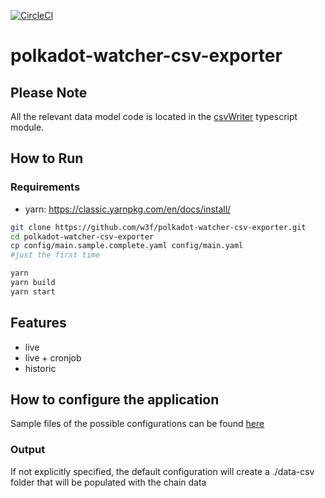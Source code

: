 [![CircleCI](https://circleci.com/gh/w3f/polkadot-watcher-csv-exporter.svg?style=svg)](https://circleci.com/gh/w3f/polkadot-watcher-csv-exporter)

# polkadot-watcher-csv-exporter

## Please Note
All the relevant data model code is located in the [csvWriter](src/csvWriter.ts) typescript module.  

## How to Run 

### Requirements
- yarn: https://classic.yarnpkg.com/en/docs/install/

```bash
git clone https://github.com/w3f/polkadot-watcher-csv-exporter.git
cd polkadot-watcher-csv-exporter
cp config/main.sample.complete.yaml config/main.yaml 
#just the first time

yarn
yarn build
yarn start
```

## Features

- live
- live + cronjob
- historic

## How to configure the application

Sample files of the possible configurations can be found [here](config/)

### Output
If not explicitly specified, the default configuration will create a ./data-csv folder that will be populated with the chain data 